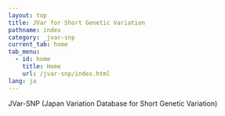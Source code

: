 ```yaml
---
layout: top
title: JVar for Short Genetic Variation
pathname: index
category: _jvar-snp
current_tab: home
tab_menu:
  - id: home
    title: Home
    url: /jvar-snp/index.html
lang: ja
---
```


JVar-SNP (Japan Variation Database for Short Genetic Variation)